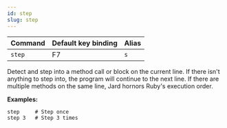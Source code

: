 ```yaml
---
id: step
slug: step
---
```


| Command | Default key binding | Alias |
| ------- | ------------------- | ----- |
| `step` | F7 | `s` |

Detect and step into a method call or block on the current line. If there isn't anything to step into, the program will continue to the next line. If there are multiple methods on the same line, Jard hornors Ruby's execution order.

**Examples:**

```
step     # Step once
step 3   # Step 3 times
```
